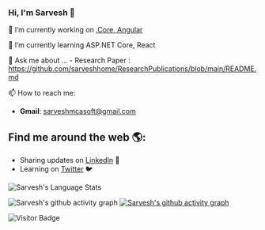 ### Hi, I'm Sarvesh 👋

<!--
**sarveshhome/sarveshhome** is a ✨ _special_ ✨ repository because its `README.md` (this file) appears on your GitHub profile.

Here are some ideas to get you started:
-->

 🔭 I’m currently working on [.Core, Angular](https://github.com/sarveshhome/JWTAuthCoreAngular)
 
 🌱 I’m currently learning ASP.NET Core, React
 
 💬 Ask me about ...
      -    Research Paper :  https://github.com/sarveshhome/ResearchPublications/blob/main/README.md
                   
 📫 How to reach me:  
  - **Gmail**: sarveshmcasoft@gmail.com  
 

## Find me around the web 🌎:

- Sharing updates on <a href="https://www.linkedin.com/in/sarvesh-kumar-a0b11a12/">LinkedIn</a> 💼
- Learning on <a href="https://twitter.com/singhksarvesh">Twitter</a> :bird:

<!---- 😄 Pronouns: ...
     ⚡ Fun fact: ...
     👯 I’m looking to collaborate on ...
     🤔 I’m looking for help with ...-->




![Sarvesh's Language Stats](https://github-readme-stats.anuraghazra1.vercel.app/api/top-langs/?username=Sarveshhome&layout=compact&theme=flag-india)

![Sarvesh's github activity graph](https://activity-graph.herokuapp.com/graph?username=Sarveshhome&theme=flag-india)
[![Sarvesh's github activity graph](https://github-readme-activity-graph.cyclic.app/graph?username=Sarveshhome)](https://github.com/sarveshhome/sarveshhom)

![Visitor Badge](https://visitor-badge.laobi.icu/badge?page_id=Sarveshhome&theme=flag-india)
